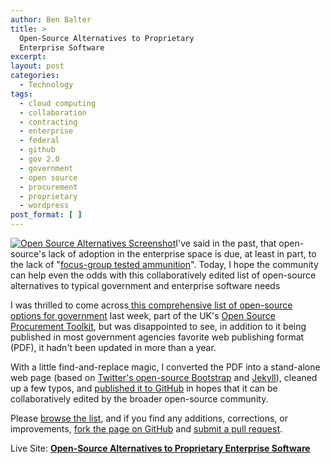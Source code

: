 ```yaml
---
author: Ben Balter
title: >
  Open-Source Alternatives to Proprietary
  Enterprise Software
excerpt:
layout: post
categories:
  - Technology
tags:
  - cloud computing
  - collaboration
  - contracting
  - enterprise
  - federal
  - github
  - gov 2.0
  - government
  - open source
  - procurement
  - proprietary
  - wordpress
post_format: [ ]
---
```

[![Open Source Alternatives Screenshot][1]][2]I've said in the past, that open-source's lack of adoption in the enterprise space is due, at least in part, to the lack of "[focus-group tested ammunition][2]". Today, I hope the community can help even the odds with this collaboratively edited list of open-source alternatives to typical government and enterprise software needs

I was thrilled to come across[ this comprehensive list of open-source options for government][3] last week, part of the UK's [Open Source Procurement Toolkit][4], but was disappointed to see, in addition to it being published in most government agencies favorite web publishing format (PDF), it hadn't been updated in more than a year.

With a little find-and-replace magic, I converted the PDF into a stand-alone web page (based on [Twitter's open-source Bootstrap][5] and [Jekyll][6]), cleaned up a few typos, and [published it to GitHub][7] in hopes that it can be collaboratively edited by the broader open-source community.

Please [browse the list][7], and if you find any additions, corrections, or improvements, [fork the page on GitHub][8] and [submit a pull request][9].

Live Site: **[Open-Source Alternatives to Proprietary Enterprise Software][7]**

[1]: http://ben.balter.com/wp-content/uploads/2012/02/open-source-alternatives-screenshot1.png
[2]: http://ben.balter.com/2011/08/31/enterprise-open-source-and-why-better-is-not-enough/
[3]: https://update.cabinetoffice.gov.uk/sites/default/files/resources/Open-Source-Option-v1.pdf
[4]: https://update.cabinetoffice.gov.uk/resource-library/open-source-procurement-toolkit
[5]: http://twitter.github.com/bootstrap/
[6]: https://github.com/mojombo/jekyll
[7]: http://benbalter.github.com/open-source-alternatives/
[8]: https://github.com/benbalter/open-source-alternatives
[9]: http://help.github.com/send-pull-requests/